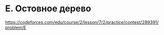 # E. Остовное дерево

https://codeforces.com/edu/course/2/lesson/7/2/practice/contest/289391/problem/E
